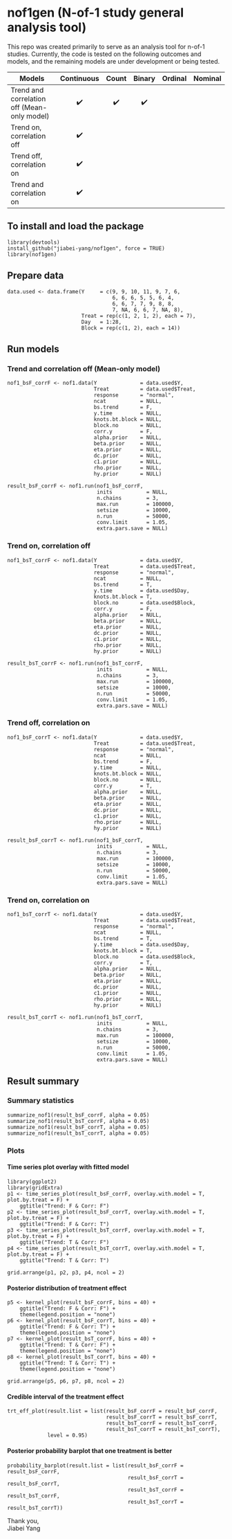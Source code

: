 # nof1gen (N-of-1 study general analysis tool)

This repo was created primarily to serve as an analysis tool for n-of-1 studies. Currently, the code is tested on the following outcomes and models, and the remaining models are under development or being tested.

| Models |  Continuous  |     Count    |    Binary    |   Ordinal    |   Nominal    |
| ------ | :----------: | :----------: | :----------: | :----------: | :----------: | 
| Trend and correlation off (Mean-only model) | :heavy_check_mark: | :heavy_check_mark: | :heavy_check_mark: |
| Trend on, correlation off | :heavy_check_mark: |
| Trend off, correlation on | :heavy_check_mark: |
| Trend and correlation on  | :heavy_check_mark: |

## To install and load the package

```{r}
library(devtools)
install_github("jiabei-yang/nof1gen", force = TRUE)
library(nof1gen)
```

## Prepare data
```{r}
data.used <- data.frame(Y     = c(9, 9, 10, 11, 9, 7, 6, 
                                  6, 6, 6, 5, 5, 6, 4, 
                                  6, 6, 7, 7, 9, 8, 8, 
                                  7, NA, 6, 6, 7, NA, 8),
                        Treat = rep(c(1, 2, 1, 2), each = 7),
                        Day   = 1:28,
                        Block = rep(c(1, 2), each = 14))
```


## Run models
### Trend and correlation off (Mean-only model)
```{r}
nof1_bsF_corrF <- nof1.data(Y              = data.used$Y, 
                            Treat          = data.used$Treat, 
                            response       = "normal", 
                            ncat           = NULL, 
                            bs.trend       = F,
                            y.time         = NULL, 
                            knots.bt.block = NULL,
                            block.no       = NULL,
                            corr.y         = F,
                            alpha.prior    = NULL, 
                            beta.prior     = NULL, 
                            eta.prior      = NULL, 
                            dc.prior       = NULL, 
                            c1.prior       = NULL,
                            rho.prior      = NULL, 
                            hy.prior       = NULL)

result_bsF_corrF <- nof1.run(nof1_bsF_corrF, 
                             inits           = NULL, 
                             n.chains        = 3,
                             max.run         = 100000, 
                             setsize         = 10000, 
                             n.run           = 50000,
                             conv.limit      = 1.05, 
                             extra.pars.save = NULL)
```

### Trend on, correlation off
```{r}
nof1_bsT_corrF <- nof1.data(Y              = data.used$Y, 
                            Treat          = data.used$Treat, 
                            response       = "normal", 
                            ncat           = NULL, 
                            bs.trend       = T,
                            y.time         = data.used$Day, 
                            knots.bt.block = T,
                            block.no       = data.used$Block,
                            corr.y         = F,
                            alpha.prior    = NULL, 
                            beta.prior     = NULL, 
                            eta.prior      = NULL, 
                            dc.prior       = NULL, 
                            c1.prior       = NULL,
                            rho.prior      = NULL, 
                            hy.prior       = NULL)

result_bsT_corrF <- nof1.run(nof1_bsT_corrF, 
                             inits           = NULL, 
                             n.chains        = 3,
                             max.run         = 100000, 
                             setsize         = 10000, 
                             n.run           = 50000,
                             conv.limit      = 1.05, 
                             extra.pars.save = NULL)
```

### Trend off, correlation on 
```{r}
nof1_bsF_corrT <- nof1.data(Y              = data.used$Y, 
                            Treat          = data.used$Treat, 
                            response       = "normal", 
                            ncat           = NULL, 
                            bs.trend       = F,
                            y.time         = NULL, 
                            knots.bt.block = NULL,
                            block.no       = NULL,
                            corr.y         = T,
                            alpha.prior    = NULL, 
                            beta.prior     = NULL, 
                            eta.prior      = NULL, 
                            dc.prior       = NULL, 
                            c1.prior       = NULL,
                            rho.prior      = NULL, 
                            hy.prior       = NULL)

result_bsF_corrT <- nof1.run(nof1_bsF_corrT, 
                             inits           = NULL, 
                             n.chains        = 3,
                             max.run         = 100000, 
                             setsize         = 10000, 
                             n.run           = 50000,
                             conv.limit      = 1.05, 
                             extra.pars.save = NULL)
```
### Trend on, correlation on
```{r}
nof1_bsT_corrT <- nof1.data(Y              = data.used$Y, 
                            Treat          = data.used$Treat, 
                            response       = "normal", 
                            ncat           = NULL, 
                            bs.trend       = T,
                            y.time         = data.used$Day, 
                            knots.bt.block = T,
                            block.no       = data.used$Block,
                            corr.y         = T,
                            alpha.prior    = NULL, 
                            beta.prior     = NULL, 
                            eta.prior      = NULL, 
                            dc.prior       = NULL, 
                            c1.prior       = NULL,
                            rho.prior      = NULL, 
                            hy.prior       = NULL)

result_bsT_corrT <- nof1.run(nof1_bsT_corrT, 
                             inits           = NULL, 
                             n.chains        = 3,
                             max.run         = 100000, 
                             setsize         = 10000, 
                             n.run           = 50000,
                             conv.limit      = 1.05, 
                             extra.pars.save = NULL)
```

## Result summary
### Summary statistics
```{r}
summarize_nof1(result_bsF_corrF, alpha = 0.05)
summarize_nof1(result_bsT_corrF, alpha = 0.05)
summarize_nof1(result_bsF_corrT, alpha = 0.05)
summarize_nof1(result_bsT_corrT, alpha = 0.05)
```

### Plots
#### Time series plot overlay with fitted model
```{r}
library(ggplot2)
library(gridExtra)
p1 <- time_series_plot(result_bsF_corrF, overlay.with.model = T, plot.by.treat = F) +
    ggtitle("Trend: F & Corr: F")
p2 <- time_series_plot(result_bsF_corrT, overlay.with.model = T, plot.by.treat = F) +
    ggtitle("Trend: F & Corr: T")
p3 <- time_series_plot(result_bsT_corrF, overlay.with.model = T, plot.by.treat = F) +
    ggtitle("Trend: T & Corr: F") 
p4 <- time_series_plot(result_bsT_corrT, overlay.with.model = T, plot.by.treat = F) +
    ggtitle("Trend: T & Corr: T") 

grid.arrange(p1, p2, p3, p4, ncol = 2)
```

#### Posterior distribution of treatment effect
```{r}
p5 <- kernel_plot(result_bsF_corrF, bins = 40) + 
    ggtitle("Trend: F & Corr: F") + 
    theme(legend.position = "none")
p6 <- kernel_plot(result_bsF_corrT, bins = 40) + 
    ggtitle("Trend: F & Corr: T") + 
    theme(legend.position = "none")
p7 <- kernel_plot(result_bsT_corrF, bins = 40) + 
    ggtitle("Trend: T & Corr: F") + 
    theme(legend.position = "none")
p8 <- kernel_plot(result_bsT_corrT, bins = 40) + 
    ggtitle("Trend: T & Corr: T") + 
    theme(legend.position = "none")

grid.arrange(p5, p6, p7, p8, ncol = 2)
```

#### Credible interval of the treatment effect
```{r}
trt_eff_plot(result.list = list(result_bsF_corrF = result_bsF_corrF,
                                result_bsF_corrT = result_bsF_corrT,
                                result_bsT_corrF = result_bsT_corrF,
                                result_bsT_corrT = result_bsT_corrT),
             level = 0.95)
```

#### Posterior probability barplot that one treatment is better
```{r}
probability_barplot(result.list = list(result_bsF_corrF = result_bsF_corrF,
                                       result_bsF_corrT = result_bsF_corrT,
                                       result_bsT_corrF = result_bsT_corrF,
                                       result_bsT_corrT = result_bsT_corrT))
```


Thank you,    
Jiabei Yang
